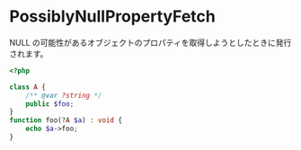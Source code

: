 # PossiblyNullPropertyFetch

NULL の可能性があるオブジェクトのプロパティを取得しようとしたときに発行されます。

```php
<?php

class A {
    /** @var ?string */
    public $foo;
}
function foo(?A $a) : void {
    echo $a->foo;
}
```
